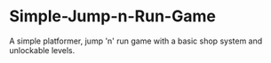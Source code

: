 # Simple-Jump-n-Run-Game
A simple platformer, jump 'n' run game with a basic shop system and unlockable levels.
